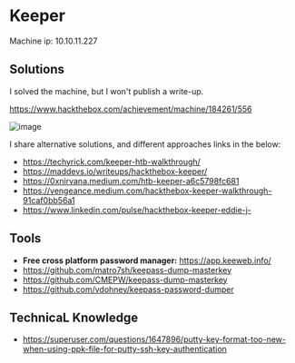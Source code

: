 # Keeper

Machine ip: 10.10.11.227

## Solutions
I solved the machine, but I won't publish a write-up. 

https://www.hackthebox.com/achievement/machine/184261/556

![image](https://github.com/h4md153v63n/CTFs/assets/5091265/ada0b1b1-44cd-4ecb-99a8-a0b04b09ee33)

I share alternative solutions, and different approaches links in the below:
+ https://techyrick.com/keeper-htb-walkthrough/
+ https://maddevs.io/writeups/hackthebox-keeper/
+ https://0xnirvana.medium.com/htb-keeper-a6c5798fc681
+ https://vengeance.medium.com/hackthebox-keeper-walkthrough-91caf0bb56a1
+ https://www.linkedin.com/pulse/hackthebox-keeper-eddie-j-


## Tools
+ **Free cross platform password manager:** https://app.keeweb.info/
+ https://github.com/matro7sh/keepass-dump-masterkey
+ https://github.com/CMEPW/keepass-dump-masterkey
+ https://github.com/vdohney/keepass-password-dumper


## TechnicaL Knowledge
+ https://superuser.com/questions/1647896/putty-key-format-too-new-when-using-ppk-file-for-putty-ssh-key-authentication
